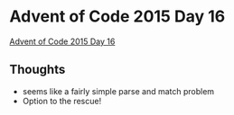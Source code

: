 # Advent of Code 2015 Day 16

[Advent of Code 2015 Day 16](https://adventofcode.com/2015/day/16)

## Thoughts

- seems like a fairly simple parse and match problem
- Option to the rescue!
